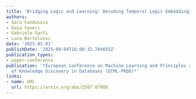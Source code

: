 ```yaml
---
title: 'Bridging Logic and Learning: Decoding Temporal Logic Embeddings via Transformers'
authors:
- Sara Candussio
- Gaia Saveri
- Gabriele Sarti
- Luca Bortolussi
date: '2025-01-01'
publishDate: '2025-09-04T16:00:32.744655Z'
publication_types:
- paper-conference
publication: '*European Conference on Machine Learning and Principles and Practice
  of Knowledge Discovery in Databases (ECML-PKDD)*'
links:
- name: URL
  url: https://arxiv.org/abs/2507.07808
---
```


